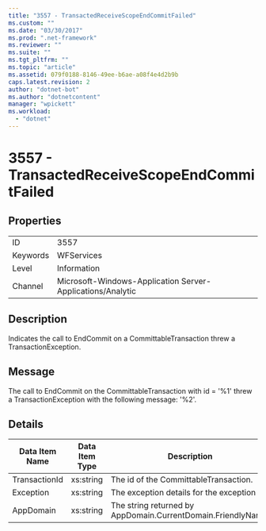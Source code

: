 ```yaml
---
title: "3557 - TransactedReceiveScopeEndCommitFailed"
ms.custom: ""
ms.date: "03/30/2017"
ms.prod: ".net-framework"
ms.reviewer: ""
ms.suite: ""
ms.tgt_pltfrm: ""
ms.topic: "article"
ms.assetid: 079f0188-8146-49ee-b6ae-a08f4e4d2b9b
caps.latest.revision: 2
author: "dotnet-bot"
ms.author: "dotnetcontent"
manager: "wpickett"
ms.workload: 
  - "dotnet"
---
```

# 3557 - TransactedReceiveScopeEndCommitFailed
## Properties  

|||  
|-|-|  
|ID|3557|  
|Keywords|WFServices|  
|Level|Information|  
|Channel|Microsoft-Windows-Application Server-Applications/Analytic|  

## Description  
 Indicates the call to EndCommit on a CommittableTransaction threw a TransactionException.  

## Message  
 The call to EndCommit on the CommittableTransaction with id = '%1' threw a TransactionException with the following message: '%2'.  

## Details  


| Data Item Name | Data Item Type |                         Description                          |
|----------------|----------------|--------------------------------------------------------------|
| TransactionId  |   xs:string    |            The id of the CommittableTransaction.             |
|   Exception    |   xs:string    |           The exception details for the exception            |
|   AppDomain    |   xs:string    | The string returned by AppDomain.CurrentDomain.FriendlyName. |

